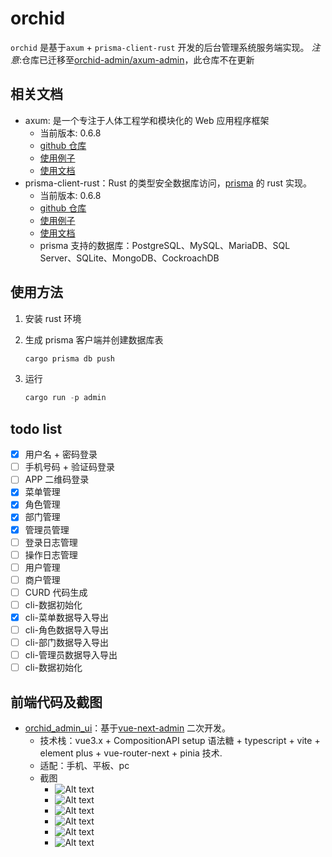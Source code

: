 # orchid

`orchid` 是基于`axum` + `prisma-client-rust` 开发的后台管理系统服务端实现。
*注意*:仓库已迁移至[orchid-admin/axum-admin](https://github.com/orchid-admin/axum-admin)，此仓库不在更新

## 相关文档

- axum: 是一个专注于人体工程学和模块化的 Web 应用程序框架
  - 当前版本: 0.6.8
  - [github 仓库](https://github.com/tokio-rs/axum)
  - [使用例子](https://github.com/tokio-rs/axum/tree/main/examples)
  - [使用文档](https://docs.rs/axum)
- prisma-client-rust：Rust 的类型安全数据库访问，[prisma](https://github.com/prisma/prisma) 的 rust 实现。
  - 当前版本: 0.6.8
  - [github 仓库](https://github.com/Brendonovich/prisma-client-rust)
  - [使用例子](https://github.com/Brendonovich/prisma-client-rust/tree/main/examples)
  - [使用文档](https://prisma.brendonovich.dev/)
  - prisma 支持的数据库：PostgreSQL、MySQL、MariaDB、SQL Server、SQLite、MongoDB、CockroachDB

## 使用方法

1. 安装 rust 环境

2. 生成 prisma 客户端并创建数据库表

   ```rust
   cargo prisma db push
   ```

3. 运行
   ```rust
   cargo run -p admin
   ```

## todo list

- [x] 用户名 + 密码登录
- [ ] 手机号码 + 验证码登录
- [ ] APP 二维码登录
- [x] 菜单管理
- [x] 角色管理
- [x] 部门管理
- [x] 管理员管理
- [ ] 登录日志管理
- [ ] 操作日志管理
- [ ] 用户管理
- [ ] 商户管理
- [ ] CURD 代码生成
- [ ] cli-数据初始化
- [x] cli-菜单数据导入导出
- [ ] cli-角色数据导入导出
- [ ] cli-部门数据导入导出
- [ ] cli-管理员数据导入导出
- [ ] cli-数据初始化

## 前端代码及截图

- [orchid_admin_ui](https://github.com/tingfeng-key/orchid_admin_ui)：基于[vue-next-admin](https://gitee.com/lyt-top/vue-next-admin) 二次开发。
  - 技术栈：vue3.x + CompositionAPI setup 语法糖 + typescript + vite + element plus + vue-router-next + pinia 技术.
  - 适配：手机、平板、pc
  - 截图
    - ![Alt text](./asset/image.png)
    - ![Alt text](./asset/image-1.png)
    - ![Alt text](./asset/image-2.png)
    - ![Alt text](./asset/image-5.png)
    - ![Alt text](./asset/image-3.png)
    - ![Alt text](./asset/image-4.png)
